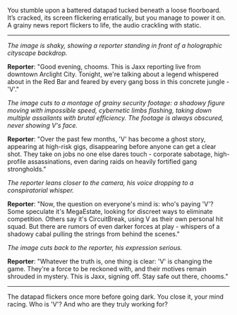 
You stumble upon a battered datapad tucked beneath a loose floorboard. It’s cracked, its screen flickering erratically, but you manage to power it on. A grainy news report flickers to life, the audio crackling with static.

***
*The image is shaky, showing a reporter standing in front of a holographic cityscape backdrop.* 

**Reporter**: "Good evening, chooms. This is Jaxx reporting live from downtown Arclight City. Tonight, we're talking about a legend whispered about in the Red Bar and feared by every gang boss in this concrete jungle - 'V'."

*The image cuts to a montage of grainy security footage: a shadowy figure moving with impossible speed, cybernetic limbs flashing, taking down multiple assailants with brutal efficiency. The footage is always obscured, never showing V's face.* 

**Reporter**: "Over the past few months, 'V' has become a ghost story, appearing at high-risk gigs, disappearing before anyone can get a clear shot. They take on jobs no one else dares touch - corporate sabotage, high-profile assassinations, even daring raids on heavily fortified gang strongholds."

*The reporter leans closer to the camera, his voice dropping to a conspiratorial whisper.* 

**Reporter**: "Now, the question on everyone's mind is: who's paying 'V'? Some speculate it's MegaEstate, looking for discreet ways to eliminate competition. Others say it's CircuitBreak, using V as their own personal hit squad. But there are rumors of even darker forces at play - whispers of a shadowy cabal pulling the strings from behind the scenes."

*The image cuts back to the reporter, his expression serious.* 

**Reporter**: "Whatever the truth is, one thing is clear: 'V' is changing the game. They're a force to be reckoned with, and their motives remain shrouded in mystery. This is Jaxx, signing off. Stay safe out there, chooms."
***

The datapad flickers once more before going dark. You close it, your mind racing. Who is 'V'? And who are they truly working for? 


